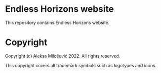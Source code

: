 # Endless Horizons website

This repository contains Endless Horizons website.

# Copyright

Copyright (c) Aleksa Milošević 2022. All rights reserved.

This copyright covers all trademark symbols such as logotypes and icons.